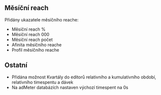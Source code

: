 ﻿---
categories: [kiwi]
layout: kiwi
---

## Měsíční reach
Přidány ukazatele měsíčního reache: 

<ul><li>Měsíční reach %</li>
<li>Měsíční reach 000</li>
<li>Měsíční reach počet</li>
<li>Afinita měsíčního reache</li>
<li>Profil měsíčního reache</li></ul>



## Ostatní
<ul>


<li>Přidána možnost Kvartály do editorů relativního a kumulativního období, relativního timespentu a dávek</li>
<li>Na adMeter databázích nastaven výchozí timespent na 0s</li>
</ul>

